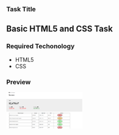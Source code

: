### Task Title
<h2>Basic HTML5 and CSS Task </h2>

### Required Techonology
- HTML5
- CSS

### Preview
<img src="output.png" alt="output" style="width:200px;"/>
